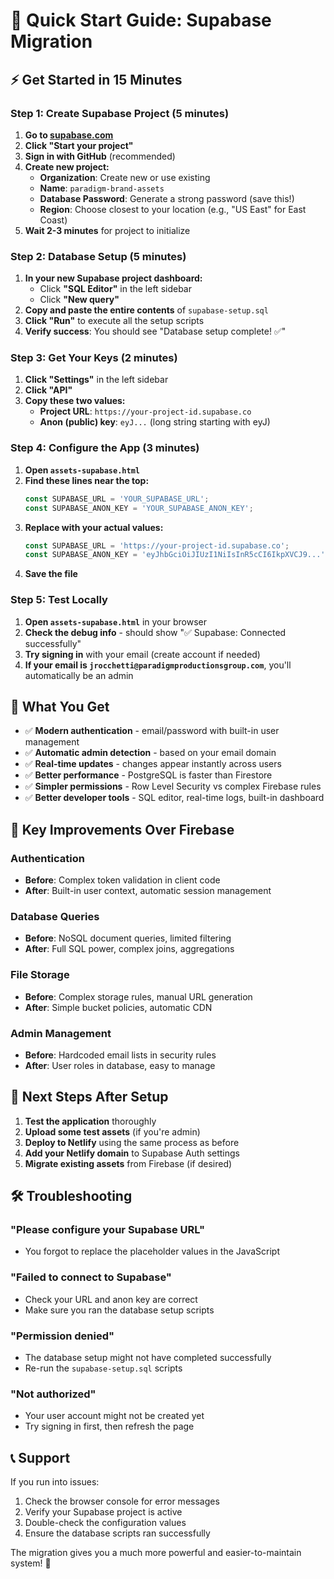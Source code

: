 # 🚀 Quick Start Guide: Supabase Migration

## ⚡ Get Started in 15 Minutes

### Step 1: Create Supabase Project (5 minutes)

1. **Go to [supabase.com](https://supabase.com)**
2. **Click "Start your project"**
3. **Sign in with GitHub** (recommended)
4. **Create new project:**
   - **Organization**: Create new or use existing
   - **Name**: `paradigm-brand-assets`
   - **Database Password**: Generate a strong password (save this!)
   - **Region**: Choose closest to your location (e.g., "US East" for East Coast)
5. **Wait 2-3 minutes** for project to initialize

### Step 2: Database Setup (5 minutes)

1. **In your new Supabase project dashboard:**
   - Click **"SQL Editor"** in the left sidebar
   - Click **"New query"**
2. **Copy and paste the entire contents** of `supabase-setup.sql`
3. **Click "Run"** to execute all the setup scripts
4. **Verify success**: You should see "Database setup complete! ✅"

### Step 3: Get Your Keys (2 minutes)

1. **Click "Settings"** in the left sidebar
2. **Click "API"** 
3. **Copy these two values:**
   - **Project URL**: `https://your-project-id.supabase.co`
   - **Anon (public) key**: `eyJ...` (long string starting with eyJ)

### Step 4: Configure the App (3 minutes)

1. **Open `assets-supabase.html`**
2. **Find these lines near the top:**
   ```javascript
   const SUPABASE_URL = 'YOUR_SUPABASE_URL';
   const SUPABASE_ANON_KEY = 'YOUR_SUPABASE_ANON_KEY';
   ```
3. **Replace with your actual values:**
   ```javascript
   const SUPABASE_URL = 'https://your-project-id.supabase.co';
   const SUPABASE_ANON_KEY = 'eyJhbGciOiJIUzI1NiIsInR5cCI6IkpXVCJ9...';
   ```
4. **Save the file**

### Step 5: Test Locally

1. **Open `assets-supabase.html`** in your browser
2. **Check the debug info** - should show "✅ Supabase: Connected successfully"
3. **Try signing in** with your email (create account if needed)
4. **If your email is `jrocchetti@paradigmproductionsgroup.com`**, you'll automatically be an admin

## 🎯 What You Get

- ✅ **Modern authentication** - email/password with built-in user management
- ✅ **Automatic admin detection** - based on your email domain
- ✅ **Real-time updates** - changes appear instantly across users
- ✅ **Better performance** - PostgreSQL is faster than Firestore
- ✅ **Simpler permissions** - Row Level Security vs complex Firebase rules
- ✅ **Better developer tools** - SQL editor, real-time logs, built-in dashboard

## 🔧 Key Improvements Over Firebase

### Authentication
- **Before**: Complex token validation in client code
- **After**: Built-in user context, automatic session management

### Database Queries
- **Before**: NoSQL document queries, limited filtering
- **After**: Full SQL power, complex joins, aggregations

### File Storage
- **Before**: Complex storage rules, manual URL generation
- **After**: Simple bucket policies, automatic CDN

### Admin Management
- **Before**: Hardcoded email lists in security rules
- **After**: User roles in database, easy to manage

## 🚀 Next Steps After Setup

1. **Test the application** thoroughly
2. **Upload some test assets** (if you're admin)
3. **Deploy to Netlify** using the same process as before
4. **Add your Netlify domain** to Supabase Auth settings
5. **Migrate existing assets** from Firebase (if desired)

## 🛠️ Troubleshooting

### "Please configure your Supabase URL"
- You forgot to replace the placeholder values in the JavaScript

### "Failed to connect to Supabase"
- Check your URL and anon key are correct
- Make sure you ran the database setup scripts

### "Permission denied"
- The database setup might not have completed successfully
- Re-run the `supabase-setup.sql` scripts

### "Not authorized"
- Your user account might not be created yet
- Try signing in first, then refresh the page

## 📞 Support

If you run into issues:
1. Check the browser console for error messages
2. Verify your Supabase project is active
3. Double-check the configuration values
4. Ensure the database scripts ran successfully

The migration gives you a much more powerful and easier-to-maintain system! 🎉
